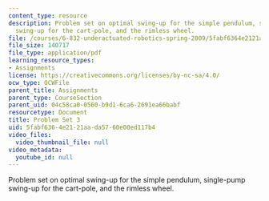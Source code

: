 ```yaml
---
content_type: resource
description: Problem set on optimal swing-up for the simple pendulum, single-pump
  swing-up for the cart-pole, and the rimless wheel.
file: /courses/6-832-underactuated-robotics-spring-2009/5fabf6364e2121aada5760e00ed117b4_MIT6_832s09_pset03.pdf
file_size: 140717
file_type: application/pdf
learning_resource_types:
- Assignments
license: https://creativecommons.org/licenses/by-nc-sa/4.0/
ocw_type: OCWFile
parent_title: Assignments
parent_type: CourseSection
parent_uid: 04c58ca0-0560-b9d1-6ca6-2691ea66babf
resourcetype: Document
title: Problem Set 3
uid: 5fabf636-4e21-21aa-da57-60e00ed117b4
video_files:
  video_thumbnail_file: null
video_metadata:
  youtube_id: null
---
```

Problem set on optimal swing-up for the simple pendulum, single-pump swing-up for the cart-pole, and the rimless wheel.